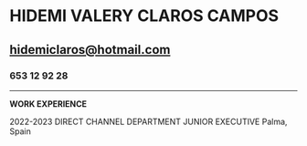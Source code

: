 # **HIDEMI VALERY CLAROS CAMPOS**


## **hidemiclaros@hotmail.com**


### 653 12 92 28


****************************************************************************************************

**WORK EXPERIENCE**


2022-2023         DIRECT CHANNEL DEPARTMENT JUNIOR EXECUTIVE             Palma, Spain

